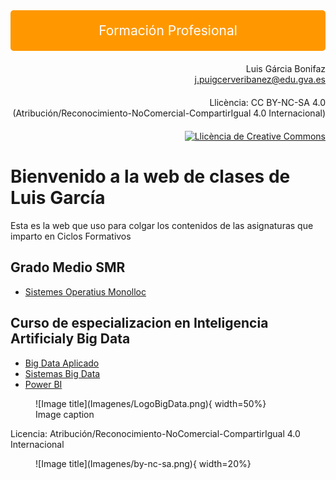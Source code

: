 
<div style="background-color: #ff9800; padding: 20px; text-align: center; color: white; font-size: 1.5em; border-radius: 5px;">
  Formación Profesional
</div>

<div style="text-align: right; margin-top: 20px;">
  Luis Gárcia Bonifaz<br>
  <a href="mailto:l.garciabonifaz@edu.gva.es">j.puigcerveribanez@edu.gva.es</a>
</div>

<div style="text-align: right; margin-top: 20px;">
  Llicència: CC BY-NC-SA 4.0<br>
  (Atribución/Reconocimiento-NoComercial-CompartirIgual 4.0 Internacional)
</div>

<div style="text-align: right; margin-top: 20px;">
  <a rel="license" href="http://creativecommons.org/licenses/by-nc-sa/4.0/"><img alt="Llicència de Creative Commons" style="border-width:0" src="https://i.creativecommons.org/l/by-nc-sa/4.0/88x31.png" /></a>
</div>


# Bienvenido a la web de clases de Luis García 

Esta es la web que uso para colgar los contenidos de las asignaturas que imparto en Ciclos Formativos

## Grado Medio SMR
  * [Sistemes Operatius Monolloc](SOM/IndiceSOM.md) 

## Curso de especializacion en Inteligencia Artificialy Big Data ##
  * [Big Data Aplicado](BDA/IndiceBDA.md) 
  * [Sistemas Big Data](SBD/IndiceSBD.md) 
  * [Power BI](PowerBI/IndicePowerBI.md) 

<!-- **Última actualización:** {{ git_revision_date_localized }} -->

<figure markdown="span">
  ![Image title](Imagenes/LogoBigData.png){ width=50%}
  <figcaption>Image caption</figcaption>
</figure>

Licencia: Atribución/Reconocimiento-NoComercial-CompartirIgual 4.0 Internacional


<figure markdown="span">
  ![Image title](Imagenes/by-nc-sa.png){ width=20%}
</figure>
